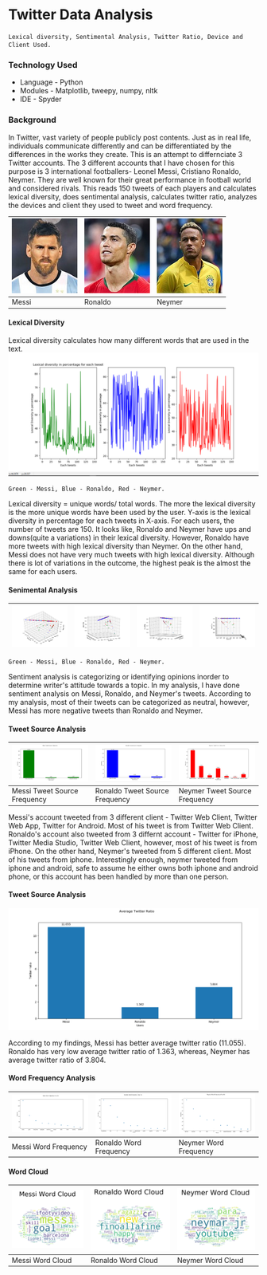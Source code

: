 # Twitter Data Analysis
    Lexical diversity, Sentimental Analysis, Twitter Ratio, Device and Client Used.

### Technology Used
* Language - Python
* Modules - Matplotlib, tweepy, numpy, nltk
* IDE - Spyder

### Background
In Twitter, vast variety of people publicly post contents. Just as in real life, individuals communicate differently and can be differentiated by the differences in the works they create. This is an attempt to differnciate 3 Twitter accounts. The 3 different accounts that I have chosen for this purpose is 3 international footballers- Leonel Messi, Cristiano Ronaldo, Neymer. They are well known for their great performance in football world and considered rivals. This reads 150 tweets of each players and calculates lexical diversity, does sentimental analysis, calculates twitter ratio, analyzes the devices and client they used to tweet and word frequency. 

| ![Messi](/image/messi.jpg) | ![Ronaldo](/image/ronaldo.jpg) | ![Neymer](/image/neymer.jpg) |
|----------------------------|--------------------------------|------------------------------|
|            Messi           |             Ronaldo            |            Neymer            |

#### Lexical Diversity
Lexical diversity calculates how many different words that are used in the text.</br>
![Lexical diversity of Messi, Ronaldo, Neymer](/image/lexical_diversity.PNG)</br>

    Green - Messi, Blue - Ronaldo, Red - Neymer.
Lexical diversity = unique words/ total words. The more the lexical diversity is the more unique words have been used by the user. Y-axis is the lexical diversity in percentage for each tweets in X-axis. For each users, the number of tweets are 150. It looks like, Ronaldo and Neymer have ups and downs(quite a variations) in their lexical diversity. However, Ronaldo have more tweets with high lexical diversity than Neymer. On the other hand, Messi does not have very much tweets with high lexical diversity. Although there is lot of variations in the outcome, the highest peak is the almost the same for each users. 

#### Senimental Analysis
| ![Sentimental Angle1](/image/sentimental_angle1.png) | ![sentimental Angle2](/image/sentimental_angle2.png) | ![Sentimental Angle3.png](/image/sentimental_angle3.png) | ![Sentimental Angle4.png](/image/sentimental_angle4.png) |
|-----------------------------------------------------|------------------------------------------------------|----------------------------------------------------------|----------------------------------------------------------|
    Green - Messi, Blue - Ronaldo, Red - Neymer.

Sentiment analysis is categorizing or identifying opinions inorder to determine writer's attitude towards a topic. In my analysis, I have done sentiment analysis on Messi, Ronaldo, and Neymer's tweets. According to my analysis, most of their tweets can be categorized as neutral, however, Messi has more negative tweets than Ronaldo and Neymer. 

#### Tweet Source Analysis

| ![Messi](/image/tweet_source_messi.PNG) | ![Ronaldo](/image/tweet_source_ronaldo.PNG) | ![Neymer](/image/tweet_source_neymer.PNG) |
|----------------------------|--------------------------------|------------------------------|
| Messi Tweet Source Frequency       |Ronaldo Tweet Source Frequency          |Neymer Tweet Source Frequency           |

Messi's account tweeted from 3 different client - Twitter Web Client, Twitter Web App, Twitter for Android. Most of his tweet is from Twitter Web Client. Ronaldo's account also tweeted from 3 differnt account - Twitter for iPhone, Twitter Media Studio, Twitter Web Client, however, most of his tweet is from iPhone. On the other hand, Neymer's tweeted from 5 different client. Most of his tweets from iphone. Interestingly enough, neymer tweeted from iphone and android, safe to assume he either owns both iphone and android phone, or this account has been handled by more than one person.

#### Tweet Source Analysis
![Average Twitter Ratio](/image/average_twitter_ration.PNG)

According to my findings, Messi has better average twitter ratio (11.055). Ronaldo has very low average twitter ratio of 1.363, whereas, Neymer has average twitter ratio of 3.804.

#### Word Frequency Analysis

| ![Messi](/image/word_frequency_messi.PNG) | ![Ronaldo](/image/word_frequency_ronaldo.PNG) | ![Neymer](/image/word_frequency_neymer.PNG) |
|----------------------------|--------------------------------|------------------------------|
| Messi Word Frequency       |Ronaldo Word Frequency          |Neymer Word Frequency           |

#### Word Cloud

| ![Messi](/image/word_cloud_messi.PNG) | ![Ronaldo](/image/word_cloud_ronaldo.PNG) | ![Neymer](/image/word_cloud_neymer.PNG) |
|----------------------------|--------------------------------|------------------------------|
| Messi Word Cloud       |Ronaldo Word Cloud          |Neymer Word Cloud          |

